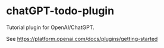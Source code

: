 # chatGPT-todo-plugin
Tutorial plugin for OpenAI/ChatGPT. 

See https://platform.openai.com/docs/plugins/getting-started
